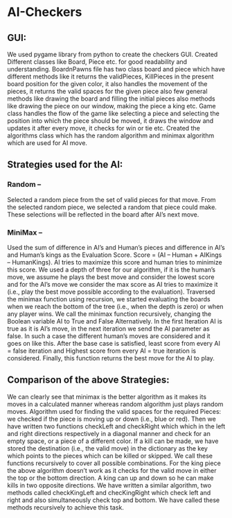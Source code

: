 # AI-Checkers
## GUI:
We used pygame library from python to create the checkers GUI. Created Different classes like Board, Piece etc. for good readability and understanding. BoardnPawns file has two class board and piece which have different methods like it returns the validPieces, KillPieces in the present board position for the given color, it also handles the movement of the pieces, it returns the valid spaces for the given piece also few general methods like drawing the board and filling the initial pieces also methods like drawing the piece on our window, making the piece a king etc. Game class handles the flow of the game like selecting a piece and selecting the position into which the piece should be moved, it draws the window and updates it after every move, it checks for win or tie etc. Created the algorithms class which has the random algorithm and minimax algorithm which are used for AI move. 
## Strategies used for the AI:
### Random –
Selected a random piece from the set of valid pieces for that move. From the selected random piece, we selected a random that piece could make. These selections will be reflected in the board after AI’s next move.
### MiniMax – 
Used the sum of difference in AI’s and Human’s pieces and difference in AI’s and Human’s kings as the Evaluation Score. Score = (AI – Human + AIKings – HumanKings).
AI tries to maximize this score and human tries to minimize this score. We used a depth of three for our algorithm, if it is the human’s move, we assume he plays the best move and consider the lowest score and for the AI’s move we consider the max score as AI tries to maximize it (i.e., play the best move possible according to the evaluation). 
Traversed the minimax function using recursion, we started evaluating the boards when we reach the bottom of the tree (i.e., when the depth is zero) or when any player wins. We call the minimax function recursively, changing the Boolean variable AI to True and False Alternatively. In the first Iteration AI is true as it is AI’s move, in the next iteration we send the AI parameter as false. In such a case the different human’s moves are considered and it goes on like this. After the base case is satisfied, least score from every AI = false iteration and Highest score from every AI = true iteration is considered. Finally, this function returns the best move for the AI to play.
## Comparison of the above Strategies:
We can clearly see that minimax is the better algorithm as it makes its moves in a calculated manner whereas random algorithm just plays random moves. 
Algorithm used for finding the valid spaces for the required Pieces:
we checked if the piece is moving up or down (i.e., blue or red). Then we have written two functions checkLeft and checkRight which which in the left and right directions respectively in a diagonal manner and check for an empty space, or a piece of a different color. If a kill can be made, we have stored the destination (i.e., the valid move) in the dictionary as the key which points to the pieces which can be killed or skipped. We call these functions recursively to cover all possible combinations. 
For the king piece the above algorithm doesn’t work as it checks for the valid move in either the top or the bottom direction. A king can up and down so he can make kills in two opposite directions. We have written a similar algorithm, two methods called checkKingLeft and checKingRight which check left and right and also simultaneously check top and bottom. We have called these methods recursively to achieve this task. 
